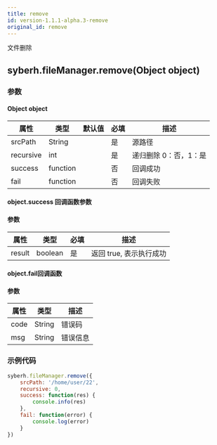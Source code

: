 ```yaml
---
title: remove
id: version-1.1.1-alpha.3-remove
original_id: remove
---
```


文件删除


## syberh.fileManager.remove(Object object)
### 参数
#### Object object
| 属性     | 类型   | 默认值  |  必填 | 描述                         |
| ---------- | ------- | -------- | ---------------- | ----------------------------------
| srcPath | String |  | 是| 源路径 |
| recursive | int |  | 是 | 递归删除 0：否，1：是 |
| success | function |  |  否     | 回调成功   |
| fail   | function |  |  否     | 回调失败      |

#### object.success 回调函数参数

#### 参数

| 属性   | 类型    | 必填 | 描述                    |
| ------ | ------- | ---- | ----------------------- |
| result | boolean | 是   | 返回 true, 表示执行成功 |

#### object.fail回调函数
#### 参数
| 属性 | 类型  | 描述 |
| -- | -- | -- |
| code | String | 错误码 |
| msg | String  | 错误信息 |

### 示例代码

```javascript
syberh.fileManager.remove({
    srcPath: '/home/user/22',
    recursive: 0,
    success: function(res) {
        console.info(res)
    },
    fail: function(error) {
        console.log(error)
    }
})
```

